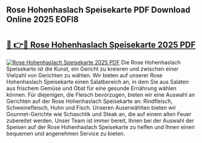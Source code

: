 ## Rose Hohenhaslach Speisekarte PDF Download Online 2025 EOFl8

# <h2><a href="http://gc5nd5.nevu.top/?p=Rose+Hohenhaslach+Speisekarte">🔗 👉🔴 Rose Hohenhaslach Speisekarte 2025 PDF</a></h2>

[![Rose Hohenhaslach Speisekarte 2025 PDF](https://i.imgur.com/dBaPXMq.png)](http://gc5nd5.nevu.top/?p=Rose+Hohenhaslach+Speisekarte)
Die Rose Hohenhaslach Speisekarte ist die Kunst, ein Gericht zu kreieren und zwischen einer Vielzahl von Gerichten zu wählen. Wir bieten auf unserer Rose Hohenhaslach Speisekarte einen Salatbereich an, in dem Sie aus Salaten aus frischem Gemüse und Obst für eine gesunde Ernährung wählen können. Für diejenigen, die Fleisch bevorzugen, bieten wir eine Auswahl an Gerichten auf der Rose Hohenhaslach Speisekarte an: Rindfleisch, Schweinefleisch, Huhn und Fisch. Unseren Auserwählten bieten wir Gourmet-Gerichte wie Schaschlik und Steak an, die auf einem alten Feuer zubereitet werden. Unser Team ist immer bereit, Ihnen bei der Auswahl der Speisen auf der Rose Hohenhaslach Speisekarte zu helfen und Ihnen einen bequemen und angenehmen Service zu bieten.
